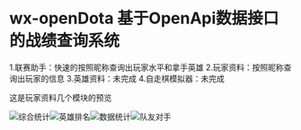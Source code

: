 # wx-openDota   基于OpenApi数据接口的战绩查询系统

1.联赛助手：快速的按照昵称查询出玩家水平和拿手英雄
2.玩家资料：按照昵称查询出玩家的信息
3.英雄资料：未完成
4.自走棋模拟器：未完成

这是玩家资料几个模块的预览

![综合统计](http://m.qpic.cn/psb?/V12yzkfP40OwEU/sU*GRR6*L8ZRBVadozMeWJNVeSJAFW.2Qd86Hq0zf5I!/b/dL4AAAAAAAAA&bo=ewGcAgAAAAADB8Y!&rf=viewer_4)![英雄排名](http://m.qpic.cn/psb?/V12yzkfP40OwEU/7TTxcs7.wpZD52osdTwEkruxNL*p6FA3thn*G5XVKkk!/b/dL8AAAAAAAAA&bo=egGfAgAAAAADF9Q!&rf=viewer_4)![数据统计](http://m.qpic.cn/psb?/V12yzkfP40OwEU/DW7cZ5JrOwyDniukOqVrIq3TtmPQ9EWGtWI71R8pIYk!/b/dEABAAAAAAAA&bo=eQGSAgAAAAADF9o!&rf=viewer_4)![队友对手](http://m.qpic.cn/psb?/V12yzkfP40OwEU/dXHuZzud4J2hq5vdp35AxAXHmx*bvEMmx9LvvQVNnXE!/b/dL8AAAAAAAAA&bo=dgGbAgAAAAADF9w!&rf=viewer_4)